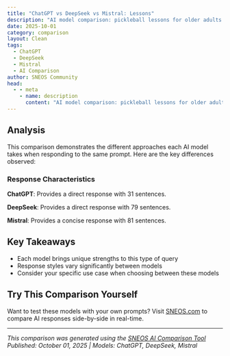 ```yaml
---
title: "ChatGPT vs DeepSeek vs Mistral: Lessons"
description: "AI model comparison: pickleball lessons for older adults..."
date: 2025-10-01
category: comparison
layout: Clean
tags:
  - ChatGPT
  - DeepSeek
  - Mistral
  - AI Comparison
author: SNEOS Community
head:
  - - meta
    - name: description
      content: "AI model comparison: pickleball lessons for older adults..."
---
```


<ChatComparison
  title="ChatGPT vs DeepSeek vs Mistral: Lessons"
  prompt="pickleball lessons for older adults"
  :responses='{
    "ChatGPT": "Certainly! Pickleball is a great low-impact sport that\u2019s perfect for older adults because it\u2019s easy on the joints and provides good social interaction and physical exercise. Here are some tips and resources for finding or organizing pickleball lessons for older adults:\n\n### Finding Pickleball Lessons for Older Adults:\n\n1. **Local Community Centers or Senior Centers**\n   - Many community and senior centers offer pickleball classes tailored to older adults.\n   - Check their websites or call to ask about schedules and registration.\n\n2. **Pickleball Clubs and Associations**\n   - Local pickleball clubs often host beginner-friendly lessons or clinics.\n   - The USA Pickleball Association (USAPA) website has a \u201CFind a Court\u201D or \u201CFind a League\u201D tool that can direct you to nearby clubs and lessons.\n   - Website: [usapickleball.org](https://usapickleball.org/)\n\n3. **Recreational Parks and Facilities**\n   - Many parks with pickleball courts offer lessons or can connect you with local instructors.\n   - Some may offer group lessons or private coaching focused on older adults\u2019 needs.\n\n4. **Online Platforms and Virtual Lessons**\n   - For those who prefer learning at home or in small groups, consider online lessons via YouTube or paid classes on platforms such as Udemy or PlayYourCourt.\n   - Some instructors specialize in senior-friendly lessons.\n\n### What to Look For in Pickleball Lessons for Older Adults:\n- Emphasis on safety, injury prevention, and proper warm-up.\n- Instruction on basic skills: serving, volleying, dinking, and court positioning.\n- Modified drills that focus on balance and coordination.\n- Social and fun atmosphere, encouraging light, friendly competition.\n\n### Sample Curriculum Overview:\n- Introduction to Pickleball rules and scoring.\n- Basic paddle grip and stance.\n- Serving techniques.\n- Forehand and backhand groundstrokes.\n- Dinking and volley techniques near the net.\n- Movement and footwork drills.\n- Game play and sportsmanship.\n\n### Additional Tips:\n- Ensure participants wear proper footwear with good support.\n- Encourage hydration and taking breaks.\n- Start with shorter sessions and gradually increase duration and intensity.\n\nIf you want, I can help you find specific instructors or lesson providers in your area\u2014just let me know your location!",
    "DeepSeek": "Of course! Pickleball is an absolutely fantastic sport for older adults. It\u0027s social, low-impact, easier on the joints than tennis, and provides great exercise for balance, coordination, and cardiovascular health.\n\nHere is a comprehensive guide to finding and succeeding with pickleball lessons for older adults.\n\n### Why Pickleball is Perfect for Older Adults\n\n*   **Low-Impact:** The court is small, and the game is less about power and more about strategy and placement.\n*   **Social:** It\u0027s inherently a community sport, often played as doubles, which reduces the amount of court to cover and encourages conversation.\n*   **Accessible:** The rules are simpler to pick up than tennis, and the paddle is easier to handle than a tennis racket for many.\n*   **Great Exercise:** It improves hand-eye coordination, balance, and provides a good cardio workout without excessive strain.\n\n---\n\n### Where to Find Pickleball Lessons for Older Adults\n\n#### 1. Local Parks and Recreation Departments\nThis is the **#1 place to start**. Most cities and towns have recognized the pickleball boom and offer affordable, beginner-friendly classes specifically for older adults (often listed under \u0022Active Older Adults\u0022 or \u002255\u002B\u0022 programs).\n\n*   **What to look for:** \u0022Beginner Pickleball,\u0022 \u0022Pickleball 101,\u0022 \u0022Senior Pickleball Clinics.\u0022\n\n#### 2. YMCA / YWCA or Community Centers\nThese organizations are pillars of community health and almost always have pickleball programs. They are known for being welcoming and inclusive environments.\n\n#### 3. Senior Centers\nMany senior centers have built pickleball into their weekly activity schedules, often starting with introductory lessons to get everyone comfortable.\n\n#### 4. Pickleball-Specific Facilities \u0026 Clubs\nAs the sport grows, dedicated indoor and outdoor pickleball facilities are popping up everywhere. These often have the most experienced instructors and a wide range of clinic levels.\n\n*   **What to look for:** \u0022Drills \u0026 Skills\u0022 sessions or \u0022Beginner Bootcamps.\u0022\n\n#### 5. Local Tennis Clubs or Courts\nMany tennis clubs have converted courts or added pickleball lines. They frequently offer lessons to tap into the new market.\n\n#### 6. Online Search and Apps\n*   **Search Google or Facebook:** Try \u0022pickleball lessons for seniors near me\u0022 or \u0022[Your City Name] pickleball.\u0022\n*   **Apps:** Use apps like **PicklePlay** or **Places2Play** (from USA Pickleball) to find nearby courts and see if they have organized play or lessons.\n\n---\n\n### What to Look for in a Good Lesson for Beginners\n\nWhen you\u0027re evaluating a lesson or clinic, look for these key features:\n\n*   **Beginner-Focused:** The class should be specifically for people who have never played or are very new. You don\u0027t want to be thrown in with experienced players.\n*   **Small Class Size:** A good student-to-instructor ratio (e.g., 8:1 or lower) ensures you get personal attention.\n*   **Focus on Fundamentals:** The lesson should cover:\n    *   **Basic Rules \u0026 Scoring:** How to start a game, how to keep score (it can be confusing at first!).\n    *   **Ready Position \u0026 Footwork:** How to stand and move efficiently on the court.\n    *   **The 4 Basic Shots:** **Dink, Groundstroke, Volley, and Serve.**\n    *   **Safety:** Proper warm-up, cool-down, and how to move without risking a fall.\n*   **A Patient and Encouraging Instructor:** The vibe should be fun and supportive, not intense and competitive.\n*   **Equipment Provided:** Many beginner lessons provide paddles and balls, so you can try before you invest in your own gear.\n\n---\n\n### What to Bring to Your First Lesson\n\n1.  **Comfortable Athletic Clothes:** Wear what you\u0027d wear for a brisk walk or light gym workout.\n2.  **Proper Shoes:** This is **critical for safety**. **Do not wear running shoes.** Running shoes are designed for forward motion and have outsoles that can grip and cause you to trip. Wear **court shoes** (tennis, volleyball, or pickleball shoes) that are designed for lateral (side-to-side) movement.\n3.  **Water Bottle:** Stay hydrated!\n4.  **A Positive Attitude:** Everyone was a beginner once. Be ready to laugh, learn, and maybe miss a few shots.\n\n### Tips for Success as an Older Adult Beginner\n\n*   **Start Slow:** Your first few times, focus on getting the feel of the paddle and ball. Don\u0027t worry about winning.\n*   **Listen to Your Body:** The \u0022pickleball scramble\u0022 can be addictive, but know your limits. If something hurts, take a break.\n*   **The Kitchen Line is Your Friend:** The non-volley zone (the \u0022kitchen\u0022) is where a lot of the strategic, soft game happens. Learning to dink effectively is easier on the body than always playing power tennis from the baseline.\n*   **Focus on Placement, Not Power:** A well-placed soft shot is often more effective and sustainable than trying to smash the ball every time.\n*   **It\u0027s a Social Game:** Talk to your partner and even your opponents. The social connection is a huge part of the fun and will keep you coming back.\n\n### Sample \u0022First Lesson\u0022 Curriculum (So You Know What to Expect)\n\n1.  **Welcome \u0026 Warm-up (10 mins):** Light jogging or walking, arm circles, gentle stretching.\n2.  **Grip \u0026 Ready Position (10 mins):** How to hold the paddle and how to stand to be ready for the ball.\n3.  **Dinking (15 mins):** The soft shot back and forth across the net. This is the heart of pickleball!\n4.  **Groundstrokes \u0026 Serving (15 mins):** Hitting the ball after it bounces, and how to start a point.\n5.  **Simple Drills \u0026 Mini-Games (15 mins):** Putting the skills together in a fun, low-pressure way.\n6.  **Cool-down \u0026 Q\u0026A (5 mins):** Stretching and asking the instructor questions.\n\n---\n\n### Final Encouragement\n\nDon\u0027t be intimidated! The pickleball community is famously welcoming, especially to new players of all ages. Taking that first step to sign up for a lesson is the hardest part. You\u0027ll likely find a new hobby that keeps you active, engaged, and connected with a wonderful community.\n\n**Go for it! You\u0027ve got this.**",
    "Mistral": "Pickleball is a fantastic sport for older adults as it offers a great way to stay active, socialize, and have fun. Here are some structured lesson plans and tips tailored for older adults:\n\n### Lesson 1: Introduction to Pickleball\n**Objective:** Familiarize participants with the basics of pickleball.\n\n**Activities:**\n1. **Warm-Up:**\n   - Light stretching and walking around the court.\n   - Gentle arm swings and leg stretches.\n\n2. **Equipment Introduction:**\n   - Explain the paddle, ball, and court layout.\n   - Demonstrate the non-volley zone (NVZ) and its importance.\n\n3. **Basic Rules:**\n   - Explain the scoring system.\n   - Discuss the serve and return rules.\n   - Introduce the double bounce rule.\n\n4. **Basic Strokes:**\n   - Demonstrate and practice the forehand and backhand groundstrokes.\n   - Practice the serve and return of serve.\n\n5. **Cool Down:**\n   - Light stretching and relaxation exercises.\n\n### Lesson 2: Building Skills\n**Objective:** Improve basic strokes and introduce volleys.\n\n**Activities:**\n1. **Warm-Up:**\n   - Light jogging and dynamic stretches.\n\n2. **Groundstrokes Practice:**\n   - Focus on proper technique for forehand and backhand.\n   - Practice hitting the ball to different parts of the court.\n\n3. **Volleys:**\n   - Introduce the concept of volleys.\n   - Practice volleying from the NVZ.\n\n4. **Drills:**\n   - Partner drills to practice groundstrokes and volleys.\n   - Simple rally games to improve consistency.\n\n5. **Cool Down:**\n   - Light stretching and relaxation exercises.\n\n### Lesson 3: Strategy and Positioning\n**Objective:** Introduce basic strategies and court positioning.\n\n**Activities:**\n1. **Warm-Up:**\n   - Light jogging and dynamic stretches.\n\n2. **Strategy Discussion:**\n   - Explain the importance of getting to the NVZ.\n   - Discuss basic doubles strategies (e.g., one up, one back).\n\n3. **Positioning Drills:**\n   - Practice moving to the NVZ after the return of serve.\n   - Practice positioning for doubles play.\n\n4. **Game Play:**\n   - Short games to practice strategies and positioning.\n   - Focus on communication and teamwork.\n\n5. **Cool Down:**\n   - Light stretching and relaxation exercises.\n\n### Lesson 4: Advanced Techniques\n**Objective:** Introduce more advanced techniques and strategies.\n\n**Activities:**\n1. **Warm-Up:**\n   - Light jogging and dynamic stretches.\n\n2. **Advanced Strokes:**\n   - Introduce the overhead smash and drop shot.\n   - Practice these strokes in controlled drills.\n\n3. **Advanced Strategies:**\n   - Discuss more advanced doubles strategies (e.g., stacking).\n   - Practice these strategies in game situations.\n\n4. **Game Play:**\n   - Full games to practice all skills and strategies.\n   - Focus on applying new techniques in game situations.\n\n5. **Cool Down:**\n   - Light stretching and relaxation exercises.\n\n### Tips for Older Adults:\n1. **Safety First:**\n   - Ensure participants are medically cleared for physical activity.\n   - Encourage hydration and breaks as needed.\n\n2. **Pacing:**\n   - Adjust the intensity of drills and games to suit the fitness level of participants.\n   - Allow for longer rest periods between activities.\n\n3. **Communication:**\n   - Encourage open communication and teamwork.\n   - Foster a supportive and inclusive environment.\n\n4. **Adaptations:**\n   - Modify rules or equipment if necessary (e.g., using lighter balls or shorter games).\n   - Adapt drills to accommodate any physical limitations.\n\n5. **Fun and Enjoyment:**\n   - Emphasize the social and fun aspects of the game.\n   - Incorporate friendly competition and rewards for participation.\n\nBy following these structured lessons and tips, older adults can enjoy pickleball while improving their skills and staying active."
  }'
  published-date="17:42"
/>

## Analysis

This comparison demonstrates the different approaches each AI model takes when responding to the same prompt. Here are the key differences observed:

### Response Characteristics

**ChatGPT**: Provides a direct response with 31 sentences. 

**DeepSeek**: Provides a direct response with 79 sentences. 

**Mistral**: Provides a concise response with 81 sentences. 

## Key Takeaways

- Each model brings unique strengths to this type of query
- Response styles vary significantly between models
- Consider your specific use case when choosing between these models

## Try This Comparison Yourself

Want to test these models with your own prompts? Visit [SNEOS.com](https://sneos.com) to compare AI responses side-by-side in real-time.

---

*This comparison was generated using the [SNEOS AI Comparison Tool](https://sneos.com)*
*Published: October 01, 2025 | Models: ChatGPT, DeepSeek, Mistral*
